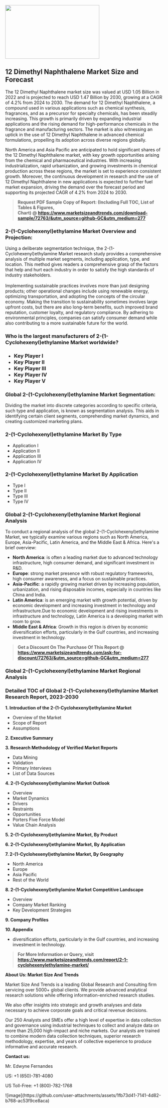 <p><img class="alignnone size-medium wp-image-20088" src="https://ffe5etoiles.com/wp-content/uploads/2024/12/MST1-300x171.png" alt="" width="300" height="171" /></p><h2>12 Dimethyl Naphthalene Market Size and Forecast</h2><p>The 12 Dimethyl Naphthalene market size was valued at USD 1.05 Billion in 2022 and is projected to reach USD 1.47 Billion by 2030, growing at a CAGR of 4.2% from 2024 to 2030. The demand for 12 Dimethyl Naphthalene, a compound used in various applications such as chemical synthesis, fragrances, and as a precursor for specialty chemicals, has been steadily increasing. This growth is primarily driven by expanding industrial applications and the rising demand for high-performance chemicals in the fragrance and manufacturing sectors. The market is also witnessing an uptick in the use of 12 Dimethyl Naphthalene in advanced chemical formulations, propelling its adoption across diverse regions globally.</p><p>North America and Asia Pacific are anticipated to hold significant shares of the 12 Dimethyl Naphthalene market, with key growth opportunities arising from the chemical and pharmaceutical industries. With increasing industrialization, rapid urbanization, and growing investments in chemical production across these regions, the market is set to experience consistent growth. Moreover, the continuous development in research and the use of 12 Dimethyl Naphthalene in new applications is expected to further fuel market expansion, driving the demand over the forecast period and supporting its projected CAGR of 4.2% from 2024 to 2030.</p></p><blockquote id="" class=""><strong>Request PDF Sample Copy of Report: (Including Full TOC, List of Tables &amp; Figures, Chart)&nbsp;@&nbsp;<strong><a href="https://www.marketsizeandtrends.com/download-sample/72763/&utm_source=github-GC&utm_medium=277" target="_blank">https://www.marketsizeandtrends.com/download-sample/72763/&utm_source=github-GC&utm_medium=277</a></strong></strong></blockquote><h3 id="" class="">2-(1-Cyclohexenyl)ethylamine Market&nbsp;Overview and Projection:</h3><p id="" class="">Using a deliberate segmentation technique, the 2-(1-Cyclohexenyl)ethylamine Market research study provides a comprehensive analysis of multiple market segments, including application, type, and location. This method gives readers a comprehensive grasp of the factors that help and hurt each industry in order to satisfy the high standards of industry stakeholders. <br /> <br />Implementing sustainable practices involves more than just designing products; other operational changes include using renewable energy, optimizing transportation, and adopting the concepts of the circular economy. Making the transition to sustainability sometimes involves large upfront costs, but there are also long-term benefits, such improved brand reputation, customer loyalty, and regulatory compliance. By adhering to environmental principles, companies can satisfy consumer demand while also contributing to a more sustainable future for the world.</p><h3 id="" class="">Who is the largest manufacturers of&nbsp;2-(1-Cyclohexenyl)ethylamine Market worldwide?</h3><h3 class=""><p><ul><li>Key Player I </li><li> Key Player II </li><li> Key Player III </li><li> Key Player IV </li><li> Key Player V</li></ul></p></h3><h3 id="" class="">Global&nbsp;2-(1-Cyclohexenyl)ethylamine Market Segmentation:</h3><p id="" class="">Dividing the market into discrete categories according to specific criteria, such type and application, is known as segmentation analysis. This aids in identifying certain client segments, comprehending market dynamics, and creating customized marketing plans.</p><h3 id="" class="">2-(1-Cyclohexenyl)ethylamine Market&nbsp;By Type</h3><p><p><ul><li>Application I</li><li> Application II</li><li> Application III</li><li> Application IV</p></li></ul></p></p><h3 id="" class="">2-(1-Cyclohexenyl)ethylamine Market&nbsp;By Application</h3><p class=""><p><ul><li>Type I</li><li> Type II</li><li> Type III</li><li> Type IV</li></ul></p></p><h3 id="" class="">Global 2-(1-Cyclohexenyl)ethylamine Market Regional Analysis</h3><p id="" class="">To conduct a regional analysis of the global 2-(1-Cyclohexenyl)ethylamine Market, we typically examine various regions such as North America, Europe, Asia-Pacific, Latin America, and the Middle East &amp; Africa. Here's a brief overview:</p><ul><li><strong>North America</strong>: is often a leading market due to advanced technology infrastructure, high consumer demand, and significant investment in R&amp;D.</li><li><strong>Europe</strong>: strong market presence with robust regulatory frameworks, high consumer awareness, and a focus on sustainable practices.</li><li><strong>Asia-Pacific</strong>: a rapidly growing market driven by increasing population, urbanization, and rising disposable incomes, especially in countries like China and India.</li><li><strong>Latin America</strong>: is an emerging market with growth potential, driven by economic development and increasing investment in technology and infrastructure.Due to economic development and rising investments in infrastructure and technology, Latin America is a developing market with room to grow.</li><li><strong>Middle East &amp; Africa</strong>: Growth in this region is driven by economic diversification efforts, particularly in the Gulf countries, and increasing investment in technology.</li></ul><blockquote id="" class=""><strong>Get a Discount On The Purchase Of This Report @ <strong><a href="https://www.marketsizeandtrends.com/ask-for-discount/72763/&utm_source=github-GC&utm_medium=277" target="_blank">https://www.marketsizeandtrends.com/ask-for-discount/72763/&utm_source=github-GC&utm_medium=277</a></strong></strong></blockquote><h3 id="" class="">Global 2-(1-Cyclohexenyl)ethylamine Market Regional Analysis</h3><h3 id="" class="">Detailed TOC of Global 2-(1-Cyclohexenyl)ethylamine Market Research Report, 2023-2030</h3><p id="" class=""><strong>1. Introduction of the 2-(1-Cyclohexenyl)ethylamine Market</strong></p><ul><li>Overview of the Market</li><li>Scope of Report</li><li>Assumptions</li></ul><p id="" class=""><strong>2. Executive Summary</strong></p><p id="" class=""><strong>3. Research Methodology of Verified Market Reports</strong></p><ul><li>Data Mining</li><li>Validation</li><li>Primary Interviews</li><li>List of Data Sources</li></ul><p id="" class=""><strong>4. 2-(1-Cyclohexenyl)ethylamine Market Outlook</strong></p><ul><li>Overview</li><li>Market Dynamics</li><li>Drivers</li><li>Restraints</li><li>Opportunities</li><li>Porters Five Force Model</li><li>Value Chain Analysis</li></ul><p id="" class=""><strong>5. 2-(1-Cyclohexenyl)ethylamine Market, By Product</strong></p><p id="" class=""><strong>6. 2-(1-Cyclohexenyl)ethylamine Market, By Application</strong></p><p id="" class=""><strong>7. 2-(1-Cyclohexenyl)ethylamine Market, By Geography</strong></p><ul><li>North America</li><li>Europe</li><li>Asia Pacific</li><li>Rest of the World</li></ul><p id="" class=""><strong>8. 2-(1-Cyclohexenyl)ethylamine Market Competitive Landscape</strong></p><ul><li>Overview</li><li>Company Market Ranking</li><li>Key Development Strategies</li></ul><p id="" class=""><strong>9. Company Profiles</strong></p><p id="" class=""><strong>10. Appendix</strong></p><ul><li>diversification efforts, particularly in the Gulf countries, and increasing investment in technology.</li></ul><blockquote id="" class=""><strong>For More Information or Query, visit <strong><strong><a href="https://www.marketsizeandtrends.com/report/2-1-cyclohexenylethylamine-market/" target="_blank">https://www.marketsizeandtrends.com/report/2-1-cyclohexenylethylamine-market/</a></strong></strong></strong></blockquote><p id="" class=""><strong>About Us: Market Size And Trends</strong></p><p id="" class="">Market Size And Trends is a leading Global Research and Consulting firm servicing over 5000+ global clients. We provide advanced analytical research solutions while offering information-enriched research studies.</p><p id="" class="">We also offer insights into strategic and growth analyses and data necessary to achieve corporate goals and critical revenue decisions.</p><p id="" class="">Our 250 Analysts and SMEs offer a high level of expertise in data collection and governance using industrial techniques to collect and analyze data on more than 25,000 high-impact and niche markets. Our analysts are trained to combine modern data collection techniques, superior research methodology, expertise, and years of collective experience to produce informative and accurate research.</p><p id="" class=""><strong>Contact us:</strong></p><p id="" class="">Mr. Edwyne Fernandes</p><p id="" class="">US: +1 (650)-781-4080</p><p id="" class="">US Toll-Free: +1 (800)-782-1768</p>
![image](https://github.com/user-attachments/assets/1fb73d41-7141-4d82-b768-ac53f9ce8aca)
